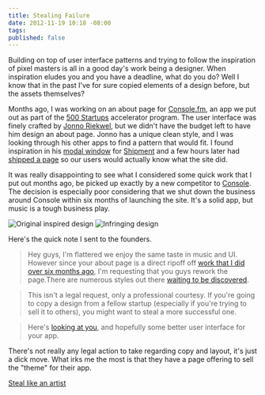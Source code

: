 ```yaml
---
title: Stealing Failure
date: 2012-11-19 10:18 -08:00
tags:
published: false
---
```


Building on top of user interface patterns and trying to follow the inspiration of pixel masters is all in a good day's work being a designer. When inspiration eludes you and you have a deadline, what do you do? Well I know that in the past I've for sure copied elements of a design before, but the assets themselves?

Months ago, I was working on an about page for [Console.fm](http://console.fm), an app we put out as part of the [500 Startups](http://500.co) accelerator program. The user interface was finely crafted by 
[Jonno Riekwel](http://jonnotie.nl/portfolio#consolefm), but we didn't have the budget left to have him design an about page. Jonno has a unique clean style, and I was looking through his other apps to find a pattern that would fit. I found inspiration in his [modal window](http://f.cl.ly/items/0C1Y2T2g1P2v130s1n2g/Screen%20Shot%202012-11-19%20at%2010.30.08%20AM.png) for [Shipment](http://shipmentapp.com) and a few hours later had [shipped a page](http://dribbble.com/shots/477308-About-Console-fm) so our users would actually know what the site did.

It was really disappointing to see what I considered some quick work that I put out months ago, be picked up exactly by a new competitor to [Console](http://console.fm). The decision is especially poor considering that we shut down the business around Console within six months of launching the site. It's a solid app, but music is a tough business play.

![Original inspired design](http://f.cl.ly/items/1x2r0p1l0R1Q0T2W360N/Screen%20Shot%202012-11-19%20at%2010.42.29%20AM.png)
![Infringing design](http://f.cl.ly/items/2G2E1H270A1W1C1A1F44/Screen%20Shot%202012-11-19%20at%2010.21.20%20AM.png)

Here's the quick note I sent to the founders.

> Hey guys, I'm flattered we enjoy the same taste in music and UI. However since your about page is a direct ripoff off [work that I did over six months ago](http://dribbble.com/shots/477308-About-Console-fm), I'm requesting that you guys rework the page.There are numerous styles out there [waiting to be discovered](http://dribbble.com/tags/about). 

> This isn't a legal request, only a professional courtesy. If you're going to copy a design from a fellow startup (especially if you're trying to sell it to others), you might want to steal a more successful one.

> Here's [looking at you](http://i.imgur.com/QbTTn.gif), and hopefully some better user interface for your app.

There's not really any legal action to take regarding copy and layout, it's just a dick move. What irks me the most is that they have a page offering to sell the "theme" for their app. 


[Steal like an artist](http://www.amazon.com/Steal-Like-Artist-Things-Creative/dp/0761169253/ref=sr_1_1?ie=UTF8&qid=1354140659&sr=8-1&keywords=steal+like+an+artist)
